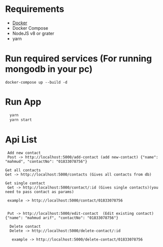 # Requirements

- [Docker](https://docs.docker.com/install/)
- Docker Compose
- NodeJS v8 or grater
- yarn

# Run required services (For running mongodb in your pc)

```
docker-compose up --build -d
```

# Run App

```sh
  yarn
  yarn start
```

# Api List

```
 Add new contact
 Post -> http://localhost:5000/add-contact (add new-contact) {"name": "mahmud", "contactNo": "01833078756"}
```

```
Get all contacts
Get -> http://localhost:5000/contacts (Gives all contacts from db)

```

```
Get single contact
 Get -> http://localhost:5000/contact/:id (Gives single contacts)(you need to pass contact as params)

 example -> http://localhost:5000/contact/01833078756

```

```

 Put -> http://localhost:5000/edit-contact  (Edit existing contact) {"name": "mahmud arif", "contactNo": "01833078756"}
```

```
  Delete contact
  Delete -> http://localhost:5000/delete-contact/:id

   example -> http://localhost:5000/delete-contact/01833078756
```
